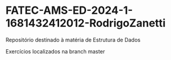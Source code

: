 # FATEC-AMS-ED-2024-1-1681432412012-RodrigoZanetti
Repositório destinado à matéria de Estrutura de Dados

Exercícios localizados na branch master
